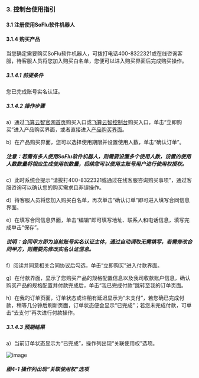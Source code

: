 ### 3. 控制台使用指引

#### 3.1 注册使用SoFlu软件机器人

#### 3.1.4 购买产品

当您确定需要购买SoFlu软件机器人，可拨打电话400-8322321或在线咨询客服，待客服人员将您加入购买白名单，您便可以进入购买界面后完成购买操作。

##### 3.1.4.1 前提条件

您已完成账号实名认证。

##### 3.1.4.2 操作步骤

a）通过[飞算云智官网首页](https://www.feisuanyz.com/)购买入口或[飞算云智控制台](https://user.feisuanyz.com/home)购买入口，单击“立即购买”进入产品购买界面，或者直接进入[产品购买界面](https://www.feisuanyz.com/purchase/chooseProduct/?orderType=1&productId=5f8df152dc018d0008854d55)。

b）在产品购买界面，您可以选择使用期限并设置使用人数，单击“确认订单”。

##### 注意：若需有多人使用SoFlu软件机器人，则需要设置多个使用人数，设置的使用人数数量将相应生成使用权数量，后续您可以使用主账号用户进行使用权授权。

c）此时系统会提示“请拔打400-8322321或通过在线客服咨询购买事项”，通过客服咨询可以确认您的购买需求且非误操作。

d）待客服人员将您加入购买白名单，再次单击“确认订单”即可进入填写合同信息界面。

e）在填写合同信息界面，单击“编辑”即可填写地址、联系人和电话信息，填写完成单击“保存”。

##### 说明：合同甲方即为当前账号实名认证主体，通过自动调取无需填写，若需修改合同甲方，则需要先修改实名认证信息。

f）阅读并同意相关合同协议后勾选，单击“立即购买”进入付款界面。

g）在付款界面，显示了您购买产品的规格配置信息以及我司收款账户信息，确认购买产品的规格配置并付款完成后，单击“我已完成付款”跳转至我的订单页面。

h）在我的订单页面，订单状态或许稍有延迟显示为“未支付”，若您确已完成付款，稍等几分钟后刷新页面，订单状态便会显示“已完成”；若您未完成付款，可单击“去支付”再次进行付款操作。

##### 3.1.4.3 预期结果

a）当前订单状态显示为“已完成”，操作列出现“关联使用权”选项。

![image](https://user-images.githubusercontent.com/79617492/195285450-93a88680-e7ce-46ee-bd48-55c2af0da31a.png)

##### 图4-1 操作列出现“关联使用权”选项

